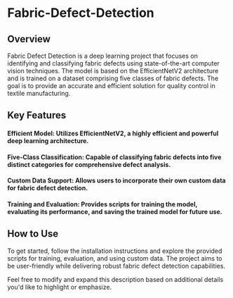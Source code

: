 # Fabric-Defect-Detection

## Overview
Fabric Defect Detection is a deep learning project that focuses on identifying and classifying fabric defects using state-of-the-art computer vision techniques. The model is based on the EfficientNetV2 architecture and is trained on a dataset comprising five classes of fabric defects. The goal is to provide an accurate and efficient solution for quality control in textile manufacturing.

## Key Features
#### Efficient Model: Utilizes EfficientNetV2, a highly efficient and powerful deep learning architecture.
#### Five-Class Classification: Capable of classifying fabric defects into five distinct categories for comprehensive defect analysis.
#### Custom Data Support: Allows users to incorporate their own custom data for fabric defect detection.
#### Training and Evaluation: Provides scripts for training the model, evaluating its performance, and saving the trained model for future use.

## How to Use
To get started, follow the installation instructions and explore the provided scripts for training, evaluation, and using custom data. The project aims to be user-friendly while delivering robust fabric defect detection capabilities.

Feel free to modify and expand this description based on additional details you'd like to highlight or emphasize.






